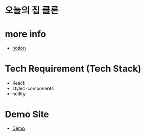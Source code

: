 # 오늘의 집 클론

# more info
- [notion](https://www.notion.so/d8368aed50d345bcbead8829f8f177c6)



# Tech Requirement (Tech Stack)
- React
- styled-components
- netlify

# Demo Site
- [Demo](https://amazing-jepsen-34d8db.netlify.app/)
